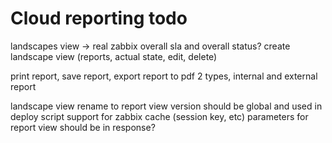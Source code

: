 # Cloud reporting todo

landscapes view -> real zabbix overall sla and overall status?
create landscape view (reports, actual state, edit, delete)

print report, save report, export report to pdf
2 types, internal and external report

landscape view rename to report view
version should be global and used in deploy script
support for zabbix cache (session key, etc)
parameters for report view should be in response?
